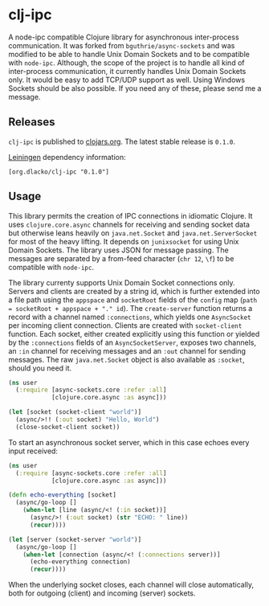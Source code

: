 # clj-ipc

A node-ipc compatible Clojure library for asynchronous inter-process communication. It was forked
from `bguthrie/async-sockets` and was modified to be able to handle Unix Domain Sockets and to be
compatible with `node-ipc`. Although, the scope of the project is to handle all kind of inter-process
communication, it currently handles Unix Domain Sockets only. It would be easy to add TCP/UDP
support as well. Using Windows Sockets should be also possible. If you need any of these, please send me a message.

## Releases

`clj-ipc` is published to [clojars.org](https://clojars.org). The latest stable release is `0.1.0`.

[Leiningen](http://leiningen.org) dependency information:

```
[org.dlacko/clj-ipc "0.1.0"]
```

## Usage

This library permits the creation of IPC connections in idiomatic Clojure. It uses
`clojure.core.async`  channels for receiving and sending socket data but otherwise leans heavily on `java.net.Socket`
and `java.net.ServerSocket` for most of the heavy lifting. It depends on `junixsocket` for
using Unix Domain Sockets. The library uses JSON for message passing. The messages are separated by a from-feed
character (`chr 12`, `\f`) to be compatible with `node-ipc`.

The library currenty supports Unix Domain Socket connections only. Servers and clients are created by a string id,
which is further extended into a file path using the `appspace` and `socketRoot` fields of the `config` map (`path = socketRoot + appspace + "." id`). The `create-server` function returns a record with a channel named `:connections`, which yields one `AsyncSocket` per incoming client connection. Clients are created with 
`socket-client` function. Each socket, either
created explicitly using this function or yielded by the `:connections` fields of an `AsyncSocketServer`, exposes two
channels, an `:in` channel for receiving messages and an `:out` channel for sending messages. The raw `java.net.Socket` 
object is also available as `:socket`, should you need it.

```clojure
(ns user
  (:require [async-sockets.core :refer :all]
            [clojure.core.async :as async]))

(let [socket (socket-client "world")]
  (async/>!! (:out socket) "Hello, World")
  (close-socket-client socket))
```

To start an asynchronous socket server, which in this case echoes every input received:

```clojure
(ns user
  (:require [async-sockets.core :refer :all]
            [clojure.core.async :as async]))

(defn echo-everything [socket]
  (async/go-loop []
    (when-let [line (async/<! (:in socket))]
      (async/>! (:out socket) (str "ECHO: " line))
      (recur))))

(let [server (socket-server "world")]
  (async/go-loop []
    (when-let [connection (async/<! (:connections server))]
      (echo-everything connection)
      (recur))))
```

When the underlying socket closes, each channel will close automatically, both for outgoing (client) and incoming
(server) sockets.
